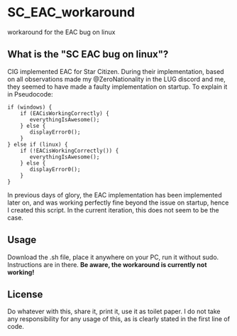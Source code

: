 # SC_EAC_workaround
workaround for the EAC bug on linux

## What is the "SC EAC bug on linux"?
CIG implemented EAC for Star Citizen. During their implementation, based on all observations made my @ZeroNationality in the LUG discord and me, they seemed to have made a faulty implementation on startup. To explain it in Pseudocode:
```
if (windows) {
    if (EACisWorkingCorrectly) {
       everythingIsAwesome();
    } else {
       displayError0();
    }
} else if (linux) {
    if (!EACisWorkingCorrectly()) {
       everythingIsAwesome();
    } else {
       displayError0();
    }
}
```

In previous days of glory, the EAC implementation has been implemented later on, and was working perfectly fine beyond the issue on startup, hence I created this script. In the current iteration, this does not seem to be the case.

## Usage
Download the .sh file, place it anywhere on your PC, run it without sudo. Instructions are in there.
**Be aware, the workaround is currently not working!**

## License
Do whatever with this, share it, print it, use it as toilet paper. I do not take any responsibility for any usage of this, as is clearly stated in the first line of code.
